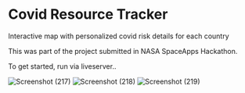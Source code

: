 # Covid Resource Tracker
Interactive map with personalized covid risk details for each country

This was part of the project submitted in NASA SpaceApps Hackathon.

To get started, run via liveserver..

![Screenshot (217)](https://user-images.githubusercontent.com/53051451/197586856-b21f5566-274f-47b4-a5bd-0a39d77da7a8.png)
![Screenshot (218)](https://user-images.githubusercontent.com/53051451/197586861-ddbba53c-5e9c-4a04-a41b-356458f2c8a3.png)
![Screenshot (219)](https://user-images.githubusercontent.com/53051451/197586847-af514ad7-d5e1-4c2c-991d-aab9d7e09ff7.png)




